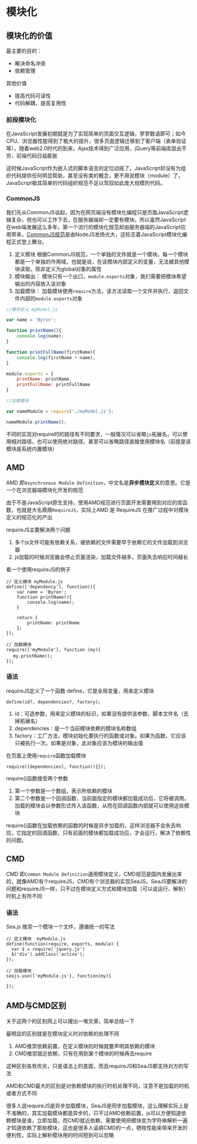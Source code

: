 # 模块化

## 模块化的价值

最主要的目的：

- 解决命名冲突
- 依赖管理

其他价值

- 提高代码可读性
- 代码解耦，提高复用性



### 前段模块化

在JavaScript发展初期就是为了实现简单的页面交互逻辑，寥寥数语即可；如今CPU、浏览器性能得到了极大的提升，很多页面逻辑迁移到了客户端（表单验证等），随着web2.0时代的到来，Ajax技术得到广泛应用，jQuery等前端库层出不穷，前端代码日益膨胀

这时候JavaScript作为嵌入式的脚本语言的定位动摇了，JavaScript却没有为组织代码提供任何明显帮助，甚至没有类的概念，更不用说模块（module）了，JavaScript极其简单的代码组织规范不足以驾驭如此庞大规模的代码。



### CommonJS

我们先从CommonJS谈起，因为在网页端没有模块化编程只是页面JavaScript逻辑复杂，但也可以工作下去，在服务器端却一定要有模块，所以虽然JavaScript在web端发展这么多年，第一个流行的模块化规范却由服务器端的JavaScript应用带来，[CommonJS规范](http://wiki.commonjs.org/wiki/Modules/1.1)是由NodeJS发扬光大，这标志着JavaScript模块化编程正式登上舞台。



1. 定义模块 根据CommonJS规范，一个单独的文件就是一个模块。每一个模块都是一个单独的作用域，也就是说，在该模块内部定义的变量，无法被其他模块读取，除非定义为global对象的属性
2. 模块输出： 模块只有一个出口，`module.exports`对象，我们需要把模块希望输出的内容放入该对象
3. 加载模块： 加载模块使用`require`方法，该方法读取一个文件并执行，返回文件内部的`module.exports`对象

```js
//模块定义 myModel.js

var name = 'Byron';

function printName(){
    console.log(name);
}

function printFullName(firstName){
    console.log(firstName + name);
}

module.exports = {
    printName: printName,
    printFullName: printFullName
}

//加载模块

var nameModule = require('./myModel.js');

nameModule.printName();
```

不同的实现对require时的路径有不同要求，一般情况可以省略`js`拓展名，可以使用相对路径，也可以使用绝对路径，甚至可以省略路径直接使用模块名（前提是该模块是系统内置模块）

## AMD

AMD 即`Asynchronous Module Definition`，中文名是**异步模块定义**的意思。它是一个在浏览器端模块化开发的规范

由于不是JavaScript原生支持，使用AMD规范进行页面开发需要用到对应的库函数，也就是大名鼎鼎`RequireJS`，实际上AMD 是 RequireJS 在推广过程中对模块定义的规范化的产出

requireJS主要解决两个问题

1. 多个js文件可能有依赖关系，被依赖的文件需要早于依赖它的文件加载到浏览器
2. js加载的时候浏览器会停止页面渲染，加载文件越多，页面失去响应时间越长

看一个使用requireJS的例子

```
// 定义模块 myModule.js
define(['dependency'], function(){
    var name = 'Byron';
    function printName(){
        console.log(name);
    }

    return {
        printName: printName
    };
});

// 加载模块
require(['myModule'], function (my){
　 my.printName(); 
});
```

### 语法

requireJS定义了一个函数 define，它是全局变量，用来定义模块

```
define(id?, dependencies?, factory);

```

1. id：可选参数，用来定义模块的标识，如果没有提供该参数，脚本文件名（去掉拓展名）
2. dependencies：是一个当前模块依赖的模块名称数组
3. factory：工厂方法，模块初始化要执行的函数或对象。如果为函数，它应该只被执行一次。如果是对象，此对象应该为模块的输出值

在页面上使用`require`函数加载模块

```
require([dependencies], function(){});

```

require()函数接受两个参数

1. 第一个参数是一个数组，表示所依赖的模块
2. 第二个参数是一个回调函数，当前面指定的模块都加载成功后，它将被调用。加载的模块会以参数形式传入该函数，从而在回调函数内部就可以使用这些模块

require()函数在加载依赖的函数的时候是异步加载的，这样浏览器不会失去响应，它指定的回调函数，只有前面的模块都加载成功后，才会运行，解决了依赖性的问题。



## CMD

CMD 即`Common Module Definition`通用模块定义，CMD规范是国内发展出来的，就像AMD有个requireJS，CMD有个浏览器的实现SeaJS，SeaJS要解决的问题和requireJS一样，只不过在模块定义方式和模块加载（可以说运行、解析）时机上有所不同

### 语法

Sea.js 推崇一个模块一个文件，遵循统一的写法

```
// 定义模块  myModule.js
define(function(require, exports, module) {
  var $ = require('jquery.js')
  $('div').addClass('active');
});

// 加载模块
seajs.use(['myModule.js'], function(my){

});
```

## AMD与CMD区别

关于这两个的区别网上可以搜出一堆文章，简单总结一下

最明显的区别就是在模块定义时对依赖的处理不同

1. AMD推崇依赖前置，在定义模块的时候就要声明其依赖的模块
2. CMD推崇就近依赖，只有在用到某个模块的时候再去require

这种区别各有优劣，只是语法上的差距，而且requireJS和SeaJS都支持对方的写法

AMD和CMD最大的区别是对依赖模块的执行时机处理不同，注意不是加载的时机或者方式不同

很多人说requireJS是异步加载模块，SeaJS是同步加载模块，这么理解实际上是不准确的，其实加载模块都是异步的，只不过AMD依赖前置，js可以方便知道依赖模块是谁，立即加载，而CMD就近依赖，需要使用把模块变为字符串解析一遍才知道依赖了那些模块，这也是很多人诟病CMD的一点，牺牲性能来带来开发的便利性，实际上解析模块用的时间短到可以忽略